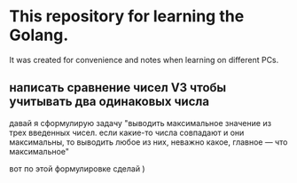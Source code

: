 # This repository for learning the Golang.
It was created for convenience and notes when learning on different PCs.

## написать сравнение чисел V3 чтобы учитывать два одинаковых числа

давай я сформулирую задачу 
"выводить максимальное значение из трех введенных чисел. если какие-то числа совпадают и они максимальны,  то выводить любое из них, неважно какое, главное — что максимальное"

вот по этой формулировке сделай )